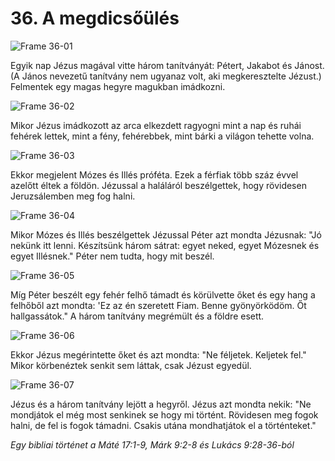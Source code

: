 # 36. A megdicsőülés

![Frame 36-01](https://cdn.door43.org/obs/jpg/360px/obs-en-36-01.jpg)

Egyik nap Jézus magával vitte három tanítványát: Pétert, Jakabot és Jánost. (A János nevezetű tanítvány nem ugyanaz volt, aki megkeresztelte Jézust.) Felmentek egy magas hegyre magukban imádkozni.

![Frame 36-02](https://cdn.door43.org/obs/jpg/360px/obs-en-36-02.jpg)

Mikor Jézus imádkozott az arca elkezdett ragyogni mint a nap és ruhái fehérek lettek, mint a fény, fehérebbek, mint bárki a világon tehette volna.

![Frame 36-03](https://cdn.door43.org/obs/jpg/360px/obs-en-36-03.jpg)

Ekkor megjelent Mózes és Illés próféta. Ezek a férfiak több száz évvel azelőtt éltek a földön. Jézussal a haláláról beszélgettek, hogy rövidesen Jeruzsálemben meg fog halni.

![Frame 36-04](https://cdn.door43.org/obs/jpg/360px/obs-en-36-04.jpg)

Mikor Mózes és Illés beszélgettek Jézussal Péter azt mondta Jézusnak: "Jó nekünk itt lenni. Készítsünk három sátrat: egyet neked, egyet Mózesnek és egyet Illésnek." Péter nem tudta, hogy mit beszél.

![Frame 36-05](https://cdn.door43.org/obs/jpg/360px/obs-en-36-05.jpg)

Míg Péter beszélt egy fehér felhő támadt és körülvette őket és egy hang a felhőből azt mondta: 'Ez az én szeretett Fiam. Benne gyönyörködöm. Őt hallgassátok." A három tanítvány megrémült és a földre esett.

![Frame 36-06](https://cdn.door43.org/obs/jpg/360px/obs-en-36-06.jpg)

Ekkor Jézus megérintette őket és azt mondta: "Ne féljetek. Keljetek fel." Mikor körbenéztek senkit sem láttak, csak Jézust egyedül.

![Frame 36-07](https://cdn.door43.org/obs/jpg/360px/obs-en-36-07.jpg)

Jézus és a három tanítvány lejött a hegyről. Jézus azt mondta nekik: "Ne mondjátok el még most senkinek se hogy mi történt. Rövidesen meg fogok halni, de fel is fogok támadni. Csakis utána mondhatjátok el a történteket."

_Egy bibliai történet a Máté 17:1-9, Márk 9:2-8 és Lukács 9:28-36-ból_
